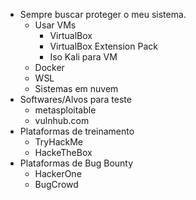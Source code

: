 
- Sempre buscar proteger o meu sistema.
    - Usar VMs
        - VirtualBox
        - VirtualBox Extension Pack
        - Iso Kali para VM
    - Docker
    - WSL
    - Sistemas em nuvem
- Softwares/Alvos para teste
    - metasploitable
    - vulnhub.com
- Plataformas de treinamento
    - TryHackMe
    - HackeTheBox
- Plataformas de Bug Bounty
    - HackerOne
    - BugCrowd